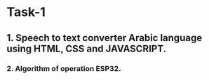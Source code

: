 # Task-1
## 1. Speech to text converter Arabic language using HTML, CSS and JAVASCRIPT.
### 2. Algorithm of operation ESP32.
